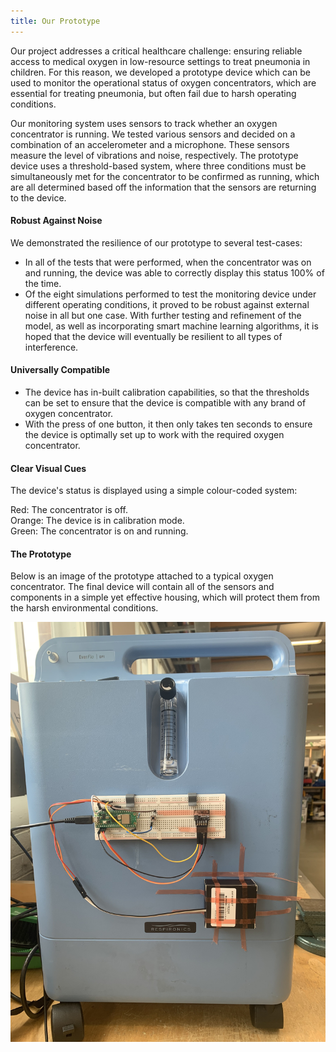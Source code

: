 ```yaml
---
title: Our Prototype
---
```


Our project addresses a critical healthcare challenge: ensuring reliable access to medical oxygen in low-resource settings to treat pneumonia in children. For this reason, we developed a prototype device which can be used to monitor the operational status of oxygen concentrators, which are essential for treating pneumonia, but often fail due to harsh operating conditions.

Our monitoring system uses sensors to track whether an oxygen concentrator is running. We tested various sensors and decided on a combination of an accelerometer and a microphone. These sensors measure the level of vibrations and noise, respectively. The prototype device uses a threshold-based system, where three conditions must be simultaneously met for the concentrator to be confirmed as running, which are all determined based off the information that the sensors are returning to the device.

#### **Robust Against Noise**

We demonstrated the resilience of our prototype to several test-cases:

- In all of the tests that were performed, when the concentrator was on and running, the device was able to correctly display this status 100% of the time.
- Of the eight simulations performed to test the monitoring device under different operating conditions, it proved to be robust against external noise in all but one case. With further testing and refinement of the model, as well as incorporating smart machine learning algorithms, it is hoped that the device will eventually be resilient to all types of interference.

#### **Universally Compatible**
- The device has in-built calibration capabilities, so that the thresholds can be set to ensure that the device is compatible with any brand of oxygen concentrator.
- With the press of one button, it then only takes ten seconds to ensure the device is optimally set up to work with the required oxygen concentrator.

#### **Clear Visual Cues**

The device's status is displayed using a simple colour-coded system:

Red: The concentrator is off.  
Orange: The device is in calibration mode.  
Green: The concentrator is on and running.  

#### **The Prototype**

Below is an image of the prototype attached to a typical oxygen concentrator. The final device will contain all of the sensors and components in a simple yet effective housing, which will protect them from the harsh environmental conditions.

<img src="Assets/Full_prototype.jpeg" alt="photo of prototype" width="800"/>